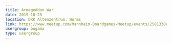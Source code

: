 ```yaml
---
title: Armageddon War
date: 2019-10-25
location: DRK Altenzentrum, Worms
link: https://www.meetup.com/Mannheim-Boardgames-Meetup/events/258133087/
usergroup: bogama
type: usergroup
---
```

